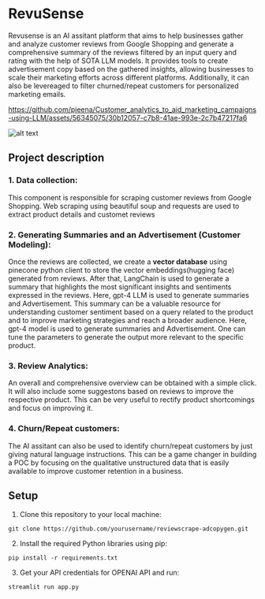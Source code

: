 
# RevuSense

Revusense is an AI assitant platform that aims to help businesses gather and analyze customer reviews from Google Shopping and generate a comprehensive summary of the reviews filtered by an input query and rating with the help of SOTA LLM models. It provides tools to create advertisement copy based on the gathered insights, allowing businesses to scale their marketing efforts across different platforms. Additionally, it can also be levereaged to filter churned/repeat customers for personalized marketing emails. 



https://github.com/pjeena/Customer_analytics_to_aid_marketing_campaigns-using-LLM/assets/56345075/30b12057-c7b8-41ae-993e-2c7b47217fa6




![alt text](https://github.com/pjeena/Customer_insights_to_aid_marketing/blob/main/docs/app.jpeg)

## Project description



### 1. Data collection:

This component is responsible for scraping customer reviews from Google Shopping. Web scraping using beautiful soup and requests are used to extract product details and customet reviews


### 2. Generating Summaries and an Advertisement (Customer Modeling):

Once the reviews are collected, we create a **vector database** using pinecone python client to store the vector embeddings(hugging face) generated from reviews. After that, LangChain is used to generate a summary that highlights the most significant insights and sentiments expressed in the reviews. Here, gpt-4 LLM is used to generate summaries and Advertisement. This summary can be a valuable resource for understanding customer sentiment  based on a query related to the product and to improve marketing strategies and reach a broader audience. Here, gpt-4 model is used to generate summaries and Advertisement. One can tune the parameters to generate the output more relevant to the specific product.

### 3. Review Analytics:

An overall and comprehensive overview can be obtained with a simple click. It will also include some suggestons based on reviews to improve the respective product. This can be very useful to rectify product shortcomings and focus on improving it. 


### 4. Churn/Repeat customers:

The AI assitant can also be used to identify churn/repeat customers by just giving natural language instructions. This can be a game changer in building a POC by focusing on the qualitative unstructured data that is easily available to improve customer retention in a business.




## Setup

1. Clone this repository to your local machine:

`git clone https://github.com/yourusername/reviewscrape-adcopygen.git`

2. Install the required Python libraries using pip:

`pip install -r requirements.txt`

3. Get your API credentials for OPENAI API and run:

`streamlit run app.py`


